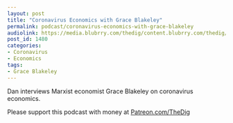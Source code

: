 ```yaml
---
layout: post
title: "Coronavirus Economics with Grace Blakeley"
permalink: podcast/coronavirus-economics-with-grace-blakeley
audiolink: https://media.blubrry.com/thedig/content.blubrry.com/thedig/The_Dig-EP_248-Blakeley.mp3
post_id: 1480
categories: 
- Coronavirus
- Economics
tags: 
- Grace Blakeley
---
```


Dan interviews Marxist economist Grace Blakeley on coronavirus economics.

Please support this podcast with money at 
[Patreon.com/TheDig](https://Patreon.com/TheDig)